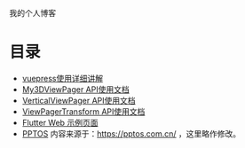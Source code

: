 我的个人博客

# 目录

* [vuepress使用详细讲解](https://aweiloveandroid.github.io/vuepress_usage/)
* [My3DViewPager API使用文档](https://aweiloveandroid.github.io/My3DViewPager/)
* [VerticalViewPager API使用文档](https://aweiloveandroid.github.io/VerticalViewPager/)
* [ViewPagerTransform API使用文档](https://aweiloveandroid.github.io/ViewPagerTransform)
* [Flutter Web 示例页面](https://aweiloveandroid.github.io/flutter_demo)
* [PPTOS](https://aweiloveandroid.github.io/PPTOS/)  内容来源于：https://pptos.com.cn/ ，这里略作修改。